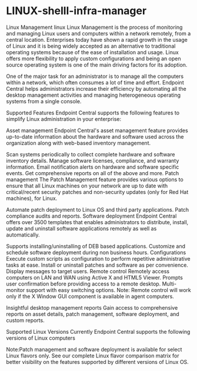 # LINUX-shelll-infra-manager
Linux Management
linux
Linux Management is the process of monitoring and managing Linux users and computers within a network remotely, from a central location. Enterprises today have shown a rapid growth in the usage of Linux and it is being widely accepted as an alternative to traditional operating systems because of the ease of installation and usage. Linux offers more flexibility to apply custom configurations and being an open source operating system is one of the main driving factors for its adoption.

One of the major task for an administrator is to manage all the computers within a network, which often consumes a lot of time and effort. Endpoint Central helps administrators increase their efficiency by automating all the desktop management activities and managing heterogeneous operating systems from a single console.

Supported Features
Endpoint Central supports the following features to simplify Linux administration in your enterprise:

Asset management
Endpoint Central's asset management feature provides up-to-date information about the hardware and software used across the organization along with web-based inventory management.

Scan systems periodically to collect complete hardware and software inventory details.
Manage software licenses, compliance, and warranty information.
Email notification alerts on hardware and software specific events.
Get comprehensive reports on all of the above and more.
Patch management 
The Patch Management feature provides various options to ensure that all Linux machines on your network are up to date with critical/recent security patches and non-security updates (only for Red Hat machines), for Linux.

Automate patch deployment to Linux OS and third party applications.
Patch compliance audits and reports.
Software deployment 
Endpoint Central offers over 3500 templates that enables administrators to distribute, install, update and uninstall software applications remotely as well as automatically.

Supports installing/uninstalling of DEB based applications.
Customize and schedule software deployment during non business hours.
Configurations 
Execute custom scripts as configuration to perform repetitive administrative tasks at ease.
Install or uninstall patches and software as per convenience.
Display messages to target users.
Remote control
Remotely access computers on LAN and WAN using Active X and HTML5 Viewer.
Prompts user confirmation before providing access to a remote desktop.
Multi-monitor support with easy switching options.
Note: Remote control will work only if the X Window GUI component is available in agent computers.

Insightful desktop management reports
Gain access to comprehensive reports on asset details, patch management, software deployment, and custom reports.

Supported Linux Versions
Currently Endpoint Central supports the following versions of Linux computers



Note:Patch management and software deployment is available for select Linux flavors only. See our complete Linux flavor comparison matrix for better visibility on the features supported by different versions of Linux OS.

